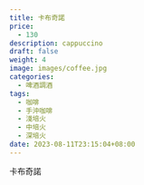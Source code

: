 ```yaml
---
title: 卡布奇諾
price:
  - 130
description: cappuccino
draft: false
weight: 4
image: images/coffee.jpg
categories:
  - 啤酒調酒
tags:
  - 咖啡
  - 手沖咖啡
  - 淺培火
  - 中培火
  - 深培火
date: 2023-08-11T23:15:04+08:00
---
```


 卡布奇諾
